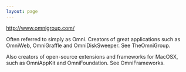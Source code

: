 ```yaml
---
layout: page
---
```


http://www.omnigroup.com/

Often referred to simply as Omni. Creators of great applications such as OmniWeb, OmniGraffle and OmniDiskSweeper. See TheOmniGroup.

Also creators of open-source extensions and frameworks for MacOSX, such as OmniAppKit and OmniFoundation. See OmniFrameworks.
